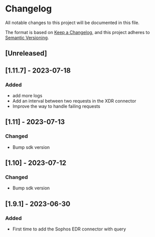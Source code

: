 # Changelog

All notable changes to this project will be documented in this file.

The format is based on [Keep a Changelog](https://keepachangelog.com/en/1.0.0/),
and this project adheres to [Semantic Versioning](https://semver.org/spec/v2.0.0.html).

## [Unreleased]

## [1.11.7] - 2023-07-18

### Added

- add more logs
- Add an interval between two requests in the XDR connector
- Improve the way to handle failing requests

## [1.11] - 2023-07-13

### Changed

- Bump sdk version

## [1.10] - 2023-07-12

### Changed

- Bump sdk version

## [1.9.1] - 2023-06-30

### Added

- First time to add the Sophos EDR connector with query
